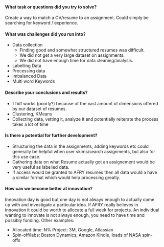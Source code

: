 #### What task or questions did you try to solve?
Create a way to match a CV/resume to an assignment. Could simply be searching for keyword / experience.

#### What was challenges did you run into?
- Data collection
	- Finding good and somewhat structured resumes was difficult.
	- We did not get a very large dataset on assignments.
	- We did not have enough time for data cleaning/analysis.
- Labelling Data
- Processing data
- Imbalanced Data
- Multi word Keywords

#### Describe your conclusions and results?
- Tfidf works (poorly?) because of the vast amount of dimensions offered by our dataset of resumes.
- Clustering, KMeans
- Collecting data, vetting it, analyze it and potentially reiterate the process takes a lot of time

#### Is there a potential for further development?
- Structuring the data in the assignments, adding keywords etc could generally be helpful when user skims/search assignments, but also for this use case.
- Gathering data on what Resume actually got an assignement would be very useful as labelled data.
- If access would be granted to AFRY resumes then all data would a have a similar format which would help processing greatly.

#### How can we become better at innovation?
Innovation day is good but one day is not always enough to actually come up with and investigate a particular idea. If AFRY really believes in innovation it could be worth to allocate a full week for projects. An individual wanting to innovate is not always enough, you need to have time and possibly funding.
Other examples:
- Allocated time: N% Project: 3M, Google, Atlassian
- Spin-off/labs: Boston Dynamics, Amazon Kindle, loads of NASA spin-offs
